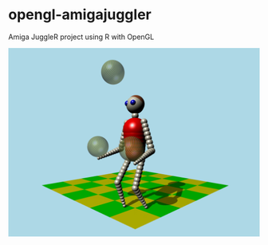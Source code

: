 # opengl-amigajuggler
Amiga JuggleR project using R with OpenGL

![opengl-amigajuggler](/amigajuggler.gif)
